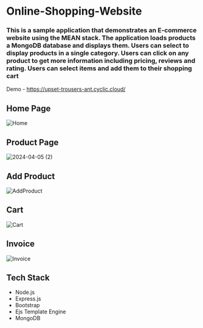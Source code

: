 # Online-Shopping-Website
### This is a sample application that demonstrates an E-commerce website using the MEAN stack. The application loads products a MongoDB database and displays them. Users can select to display products in a single category. Users can click on any product to get more information including pricing, reviews and rating. Users can select items and add them to their shopping cart
Demo - https://upset-trousers-ant.cyclic.cloud/
## Home Page 
![Home](https://github.com/Adityasingh09123/Online-Shopping-Website/assets/103110193/fcd0f5bb-c786-4038-84e0-32c2699fee24)

## Product Page
![2024-04-05 (2)](https://github.com/Adityasingh09123/Online-Shopping-Website/assets/103110193/eb537583-b5bd-4b9a-aa55-ce135dbb96cc)

## Add Product 
![AddProduct](https://github.com/Adityasingh09123/Online-Shopping-Website/assets/103110193/13a73979-ba75-4748-8aa2-06d300c3269d)

## Cart 
![Cart](https://github.com/Adityasingh09123/Online-Shopping-Website/assets/103110193/dee04bfe-4faa-4653-a634-d62ea8ca14bb)

## Invoice
![Invoice](https://github.com/Adityasingh09123/Online-Shopping-Website/assets/103110193/f29f7d90-5c43-4a7f-9059-516e7827b803)

## Tech Stack
- Node.js
- Express.js
- Bootstrap
- Ejs Template Engine
- MongoDB 
